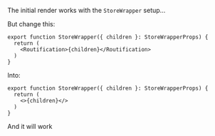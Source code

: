 The initial render works with the `StoreWrapper` setup...


But change this:

```tsx
export function StoreWrapper({ children }: StoreWrapperProps) {
  return (
    <Routification>{children}</Routification>
  )
}

```

Into:

```tsx
export function StoreWrapper({ children }: StoreWrapperProps) {
  return (
    <>{children}</>
  )
}
```

And it will work